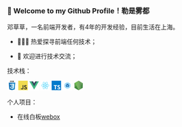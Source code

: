 ### 👋 Welcome to my Github Profile！勒是雾都

邓草草，一名前端开发者，有4年的开发经验，目前生活在上海。

- 👨🏻‍💻 热爱探寻前端任何技术；

- 💬 欢迎进行技术交流；

技术栈：

<code><img src="css.png" width="22" /></code>
<code><img src="javascript.png" width="22" /></code>
<code><img src="vue.png" width="22" /></code>
<code><img src="react.png" width="22" /></code>
<code><img src="typescript.png" width="22" /></code>
<code><img src="webpack.png" width="22" /></code>
<code><img src="nodejs.png" width="22" /></code>

个人项目：

- 在线白板<a href="https://dengcaocao.github.io/wacom">[webox](https://dengcaocao.github.io/wacom)</a>

<!--
**Dengcaocao/Dengcaocao** is a ✨ _special_ ✨ repository because its `README.md` (this file) appears on your GitHub profile.

Here are some ideas to get you started:

- 🔭 I’m currently working on ...
- 🌱 I’m currently learning ...
- 👯 I’m looking to collaborate on ...
- 🤔 I’m looking for help with ...
- 💬 Ask me about ...
- 📫 How to reach me: ...
- 😄 Pronouns: ...
- ⚡ Fun fact: ...
-->
